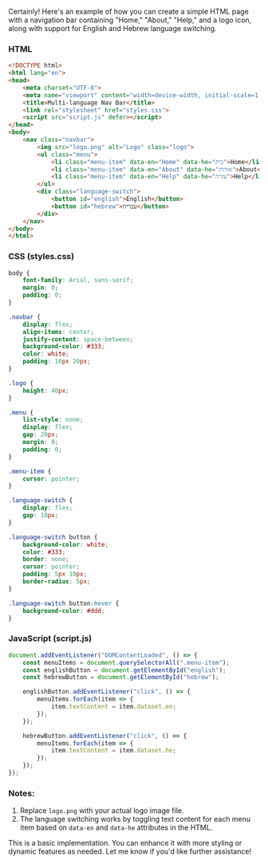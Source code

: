 Certainly! Here's an example of how you can create a simple HTML page with a navigation bar containing "Home," "About," "Help," and a logo icon, along with support for English and Hebrew language switching.

### HTML
```html
<!DOCTYPE html>
<html lang="en">
<head>
    <meta charset="UTF-8">
    <meta name="viewport" content="width=device-width, initial-scale=1.0">
    <title>Multi-language Nav Bar</title>
    <link rel="stylesheet" href="styles.css">
    <script src="script.js" defer></script>
</head>
<body>
    <nav class="navbar">
        <img src="logo.png" alt="Logo" class="logo">
        <ul class="menu">
            <li class="menu-item" data-en="Home" data-he="בית">Home</li>
            <li class="menu-item" data-en="About" data-he="אודות">About</li>
            <li class="menu-item" data-en="Help" data-he="עזרה">Help</li>
        </ul>
        <div class="language-switch">
            <button id="english">English</button>
            <button id="hebrew">עברית</button>
        </div>
    </nav>
</body>
</html>
```

### CSS (styles.css)
```css
body {
    font-family: Arial, sans-serif;
    margin: 0;
    padding: 0;
}

.navbar {
    display: flex;
    align-items: center;
    justify-content: space-between;
    background-color: #333;
    color: white;
    padding: 10px 20px;
}

.logo {
    height: 40px;
}

.menu {
    list-style: none;
    display: flex;
    gap: 20px;
    margin: 0;
    padding: 0;
}

.menu-item {
    cursor: pointer;
}

.language-switch {
    display: flex;
    gap: 10px;
}

.language-switch button {
    background-color: white;
    color: #333;
    border: none;
    cursor: pointer;
    padding: 5px 10px;
    border-radius: 5px;
}

.language-switch button:hover {
    background-color: #ddd;
}
```

### JavaScript (script.js)
```javascript
document.addEventListener("DOMContentLoaded", () => {
    const menuItems = document.querySelectorAll(".menu-item");
    const englishButton = document.getElementById("english");
    const hebrewButton = document.getElementById("hebrew");

    englishButton.addEventListener("click", () => {
        menuItems.forEach(item => {
            item.textContent = item.dataset.en;
        });
    });

    hebrewButton.addEventListener("click", () => {
        menuItems.forEach(item => {
            item.textContent = item.dataset.he;
        });
    });
});
```

### Notes:
1. Replace `logo.png` with your actual logo image file.
2. The language switching works by toggling text content for each menu item based on `data-en` and `data-he` attributes in the HTML.

This is a basic implementation. You can enhance it with more styling or dynamic features as needed. Let me know if you'd like further assistance!
